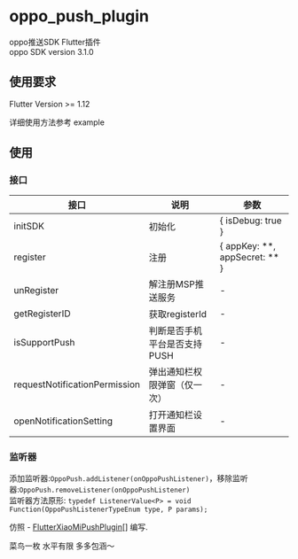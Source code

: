 # oppo_push_plugin

oppo推送SDK Flutter插件  
oppo SDK version 3.1.0

## 使用要求
Flutter Version >= 1.12

详细使用方法参考 example

## 使用
### 接口
|  接口   | 说明           | 参数  | 
|  ----  |--------------| ----  |
| initSDK  | 初始化          | { isDebug: true }
| register  | 注册           | { appKey: **, appSecret: ** }
| unRegister  | 解注册MSP推送服务           | -
| getRegisterID  | 获取registerId         | -
| isSupportPush  | 判断是否手机平台是否支持PUSH       | -
| requestNotificationPermission  | 弹出通知栏权限弹窗（仅一次）       | -
| openNotificationSetting  | 打开通知栏设置界面     | -

### 监听器
添加监听器:`OppoPush.addListener(onOppoPushListener)`，移除监听器:`OppoPush.removeListener(onOppoPushListener)`  
监听器方法原形: `typedef ListenerValue<P> = void Function(OppoPushListenerTypeEnum type, P params);`

仿照 - [FlutterXiaoMiPushPlugin\[\]](https://github.com/JiangJuHong/FlutterXiaoMiPushPlugin) 编写.

菜鸟一枚 水平有限 多多包涵～
